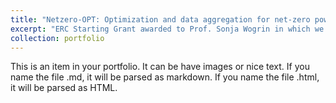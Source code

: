 ```yaml
---
title: "Netzero-OPT: Optimization and data aggregation for net-zero power systems"
excerpt: "ERC Starting Grant awarded to Prof. Sonja Wogrin in which we are researching novel techniques that improve the computational tractability of the energy system models that support the energy transition"
collection: portfolio
---
```


This is an item in your portfolio. It can be have images or nice text. If you name the file .md, it will be parsed as markdown. If you name the file .html, it will be parsed as HTML. 
